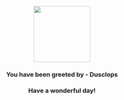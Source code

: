 <p align="center">
    <img src="https://raw.githubusercontent.com/PokeAPI/sprites/master/sprites/pokemon/356.png" width="150" height="150">
</p>
<h3 align="center">You have been greeted by - <b>Dusclops</b></h3>
<h3 align="center">Have a wonderful day!</h3>
